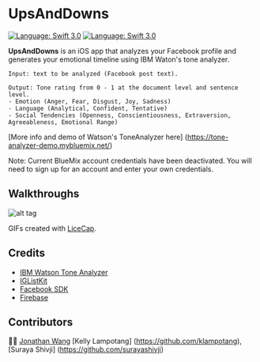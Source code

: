 # UpsAndDowns

[![Language: Swift 3.0](https://img.shields.io/badge/swift-3.0-orange.svg?style=flat)](https://developer.apple.com/swift)  [![Language: Swift 3.0](https://img.shields.io/github/license/mashape/apistatus.svg)](https://opensource.org/licenses/MIT)

**UpsAndDowns** is an iOS app that analyzes your Facebook profile and generates your emotional timeline using IBM Waton's tone analyzer.
```
Input: text to be analyzed (Facebook post text).

Output: Tone rating from 0 - 1 at the document level and sentence level.
- Emotion (Anger, Fear, Disgust, Joy, Sadness)
- Language (Analytical, Confident, Tentative)
- Social Tendencies (Openness, Conscientiousness, Extraversion, Agreeableness, Emotional Range)
```

[More info and demo of Watson's ToneAnalyzer here] (https://tone-analyzer-demo.mybluemix.net/)

Note: Current BlueMix account credentials have been deactivated. You will need to sign up for an account and enter your own credentials.

## Walkthroughs
![alt tag](https://i.imgur.com/tmzkEaM.gif)

GIFs created with [LiceCap](http://i.imgur.com/wo8w5us.gif).

## Credits
- [IBM Watson Tone Analyzer](https://www.ibm.com/watson/developercloud/tone-analyzer.html)
- [IGListKit](https://github.com/Instagram/IGListKit)
- [Facebook SDK](https://developers.facebook.com/docs/ios/)
- [Firebase](https://firebase.google.com/)

## Contributors
👌🏼 [Jonathan Wang](https://github.com/JWangatang) [Kelly Lampotang] (https://github.com/klampotang), [Suraya Shivji] (https://github.com/surayashivji)
